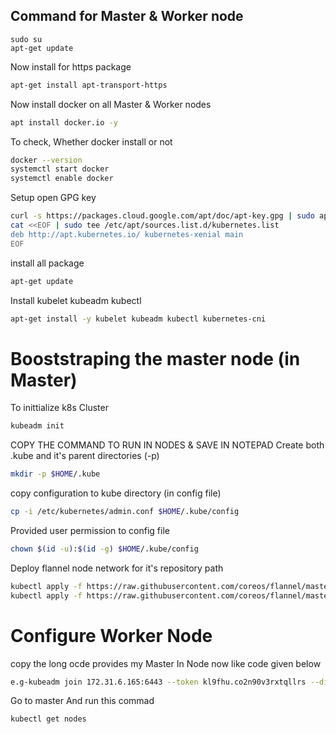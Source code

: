 ## Command for Master & Worker node
```
sudo su
apt-get update
```
Now install for https package
```sh
apt-get install apt-transport-https
```
Now install docker on all Master & Worker nodes
```sh
apt install docker.io -y
```
To check, Whether docker install or not
```sh
docker --version
systemctl start docker 
systemctl enable docker
```
Setup open GPG key
```sh
curl -s https://packages.cloud.google.com/apt/doc/apt-key.gpg | sudo apt-key add -
cat <<EOF | sudo tee /etc/apt/sources.list.d/kubernetes.list
deb http://apt.kubernetes.io/ kubernetes-xenial main
EOF
```
install all package
```sh
apt-get update
```
Install kubelet kubeadm kubectl 
```sh
apt-get install -y kubelet kubeadm kubectl kubernetes-cni
```
# Booststraping the master node (in Master)
To inittialize k8s Cluster
```sh
kubeadm init
```
COPY THE COMMAND TO RUN IN NODES & SAVE IN NOTEPAD
Create both .kube and it's parent directories (-p)
```sh
mkdir -p $HOME/.kube
```
copy configuration to kube directory (in config file)
```sh
cp -i /etc/kubernetes/admin.conf $HOME/.kube/config
```
Provided user permission to config file
```sh
chown $(id -u):$(id -g) $HOME/.kube/config
```
Deploy flannel node network for it's repository path 
```sh
kubectl apply -f https://raw.githubusercontent.com/coreos/flannel/master/Documentation/kube-flannel.yml
kubectl apply -f https://raw.githubusercontent.com/coreos/flannel/master/Documentation/k8s-manifests/kube-flannel-rbac.yml
```

# Configure Worker Node 
copy the long ocde provides my Master In Node now like code given below
```sh
e.g-kubeadm join 172.31.6.165:6443 --token kl9fhu.co2n90v3rxtqllrs --discovery-token-ca-cert-hash sha256:b0f8003d23dbf445..............
```
Go to master And run this commad 
```sh
kubectl get nodes
```

